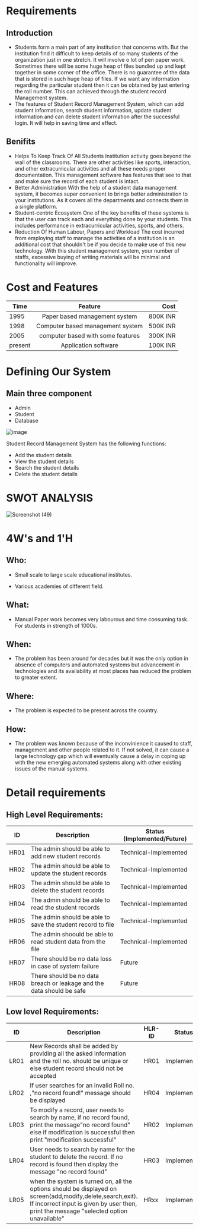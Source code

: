 # Requirements

## Introduction
* Students form a main part of any institution that concerns with. But the institution find it difficult to keep details of so many students of the organization just in one stretch. It will involve o lot of pen paper work. Sometimes there will be some huge heap of files bundled up and kept together in some corner of the office. There is no guarantee of the data that is stored in such huge heap of files. If we want any information regarding the particular student then it can be obtained by just entering the roll number. This can achieved through the student record Management system.
* The features of Student Record Management System, which can add student information, search student information, update student information and can delete student information after the successful login. It will help in saving time and effect.

## Benifits
* Helps To Keep Track Of All Students
    Institution activity goes beyond the wall of the classrooms. There are other activities like sports, interaction, and other extracurricular activities and all these needs proper documentation. This management software has features that see to that and make sure the record of each student is intact.
* Better Administration
    With the help of a student data management system, it becomes super convenient to brings better administration to your institutions. As it covers all the departments and connects them in a single platform.
* Student-centric Ecosystem
    One of the key benefits of these systems is that the user can track each and everything done by your students. This includes performance in extracurricular activities, sports, and others.
* Reduction Of Human Labour, Papers and Workload
    The cost incurred from employing staff to manage the activities of a institution is an additional cost that shouldn't be if you decide to make use of this new technology. With this student management system, your number of staffs, excessive buying of writing materials will be minimal and functionality will improve.

# Cost and Features
| Time          | Feature       | Cost |
| -------------|:-------------:| -----:|
| 1995         | Paper based management system | 800K INR |
| 1998         | Computer based management system     |   500K INR |
| 2005         | computer based with some features      |   300K INR |
| present      | Application software      |    100K INR |

# Defining Our System
  ## Main three component
   * Admin
   * Student
   * Database
   
![image](https://user-images.githubusercontent.com/81295980/114737181-61523500-9d64-11eb-964a-598acce08619.png)

Student Record Management System has the following functions:
* Add the student details
* View the student details
* Search the student details
* Delete the student details

# SWOT ANALYSIS
![Screenshot (49)](https://user-images.githubusercontent.com/81295980/114829136-54772500-9de8-11eb-9412-57de97c03bc7.png)

# 4W&#39;s and 1&#39;H

## Who:

* Small scale to large scale educational institutes.

* Various academies of different field.

## What:

* Manual Paper work becomes very labourous and time consuming task. For students in strength of 1000s.

## When:

* The problem has been around for decades but it was the only option in absence of computers and automated systems but advancement in technologies and its availability at most places has reduced the problem to greater extent.

## Where:

* The problem is expected to be present across the country.

## How:

* The problem was known because of the inconvinience it  caused to staff, management and other people related to it. If not solved, it can cause a large technology gap which will eventually cause a delay in coping up with the new emerging automated systems along with other existing issues of the manual systems. 


# Detail requirements
## High Level Requirements:

 ID | Description | Status (Implemented/Future)
------ |-----------| --------------
HR01 | The admin should be able to add new student records| Technical-Implemented
HR02 | The admin should be able to update the student records| Technical-Implemented
HR03 | The admin should be able to delete the student records| Technical-Implemented
HR04 | The admin should be able to read the student records| Technical-Implemented
HR05 | The admin should be able to save the student record to file| Technical-Implemented
HR06 | The admin shoould be able to read student data from the file| Technical-Implemented
HR07 | There should be no data loss in case of system failure | Future
HR08 |There should be no data breach or leakage and the data should be safe| Future

##  Low level Requirements:
ID | Description | HLR-ID | Status
------|-------------|--------|--------
LR01 |New Records shall be added by providing all the asked information and the roll no. should be unique or else student record should not be accepted|HR01|Implemented
LR02 |If user searches for an invalid Roll no. ,"no record found!" message should be displayed|HR04|Implemented
LR03| To modify a record, user needs to search by name, if no record found, print the message"no record found" else if modification is successful then print "modification successful"|HR02|Implemented
LR04|User needs to search by name for the student to delete the record. If no record is found then display the message "no record found"|HR03|Implemented
LR05| when the system  is turned on, all the options should be displayed on screen(add,modify,delete,search,exit). If incorrect input is given by user then, print the message "selected option unavailable"| HRxx|Implemented





